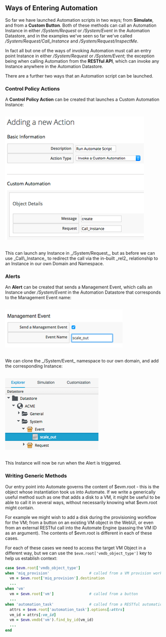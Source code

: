 ## Ways of Entering Automation

So far we have launched Automation scripts in two ways; from **Simulate**, and from a **Custom Button**. Both of these methods can call an Automation Instance in either
_/System/Request_ or _/System/Event_ in the Automation Datastore, and in the examples we've seen so far we've called _/System/Request/Call\_Instance_ and _/System/Request/InspectMe_.

In fact all but one of the ways of invoking Automation must call an entry point Instance in either
_/System/Request_ or _/System/Event_; the exception being when calling Automation from the **RESTful API**, which can invoke any Instance anywhere in the Automation Datastore.

There are a further two ways that an Automation script can be launched.

### Control Policy Actions

A **Control Policy Action** can be created that launches a Custom Automation Instance:
<br> <br>

![screenshot](images/screenshot1.png?)

<br>
This can launch any Instance in _/System/Request_, but as before we can use _Call\_Instance_ to redirect the call via the in-built _rel2_ relationship to an Instance in our own Domain and Namespace.

### Alerts

An **Alert** can be created that sends a Management Event, which calls an Instance under _/System/Event_ in the Automation Datastore that corresponds to the Management Event name:
<br> <br>

![screenshot](images/screenshot2.png)

<br>
We can clone the _/System/Event_ namespace to our own domain, and add the corresponding Instance:
<br> <br>

![screenshot](images/screenshot3.png)

<br>
This Instance will now be run when the Alert is triggered.

### Writing Generic Methods

Our entry point into Automate governs the content of $evm.root - this is the object whose instantiation took us into Automate. If we write a generically useful method such as one that adds a disk to a VM, it might be useful to be able to call it in several ways, without necessarily knowing what $evm.root might contain.

For example we might wish to add a disk during the provisioning workflow for the VM; from a button on an existing VM object in the WebUI, or even from an external RESTful call into the Automate Engine (passing the VM ID as an argument). The contents of $evm.root is different in each of these cases.

For each of these cases we need to access the target VM Object in a different way, but we can use the ```$evm.root['vmdb_object_type']``` key to help us establish context:


```ruby
case $evm.root['vmdb_object_type']
when 'miq_provision'                  # called from a VM provision workflow
  vm = $evm.root['miq_provision'].destination
  ...
when 'vm'
  vm = $evm.root['vm']                # called from a button
  ...
when 'automation_task'                # called from a RESTful automation request
  attrs = $evm.root['automation_task'].options[:attrs]
  vm_id = attrs[:vm_id]
  vm = $evm.vmdb('vm').find_by_id(vm_id)
  ...
end
```
